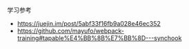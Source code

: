 学习参考
- https://juejin.im/post/5abf33f16fb9a028e46ec352
- https://github.com/mayufo/webpack-training#tapable%E4%BB%8B%E7%BB%8D---synchook
